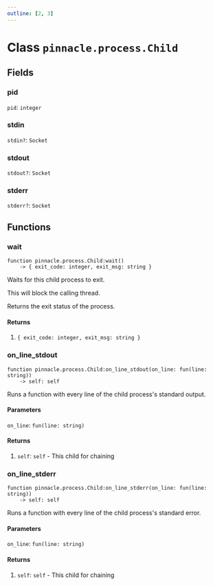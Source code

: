 ```yaml
---
outline: [2, 3]
---
```


# Class `pinnacle.process.Child`




## Fields

### pid

`pid`: <code>integer</code>



### stdin <Badge type="danger" text="nullable" />

`stdin?`: <code>Socket</code>



### stdout <Badge type="danger" text="nullable" />

`stdout?`: <code>Socket</code>



### stderr <Badge type="danger" text="nullable" />

`stderr?`: <code>Socket</code>




## Functions

### <Badge type="method" text="method" /> wait

<div class="language-lua"><pre><code>function pinnacle.process.Child:wait()
    -> { exit_code: integer, exit_msg: string }</code></pre></div>

Waits for this child process to exit.

This will block the calling thread.

Returns the exit status of the process.




#### Returns

1. <code>{ exit_code: integer, exit_msg: string }</code>




### <Badge type="method" text="method" /> on_line_stdout

<div class="language-lua"><pre><code>function pinnacle.process.Child:on_line_stdout(on_line: fun(line: string))
    -> self: self</code></pre></div>

Runs a function with every line of the child process's standard output.



#### Parameters

`on_line`: <code>fun(line: string)</code>



#### Returns

1. `self`: <code>self</code> - This child for chaining




### <Badge type="method" text="method" /> on_line_stderr

<div class="language-lua"><pre><code>function pinnacle.process.Child:on_line_stderr(on_line: fun(line: string))
    -> self: self</code></pre></div>

Runs a function with every line of the child process's standard error.



#### Parameters

`on_line`: <code>fun(line: string)</code>



#### Returns

1. `self`: <code>self</code> - This child for chaining



